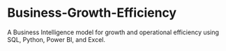 # Business-Growth-Efficiency
A Business Intelligence model for growth and operational efficiency using SQL, Python, Power BI, and Excel.
